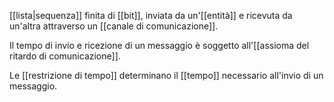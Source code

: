 [[lista|sequenza]] finita di [[bit]], inviata da un'[[entità]] e ricevuta da un'altra attraverso un [[canale di comunicazione]].

Il tempo di invio e ricezione di un messaggio è soggetto all'[[assioma del ritardo di comunicazione]].

Le [[restrizione di tempo]] determinano il [[tempo]] necessario all'invio di un messaggio.